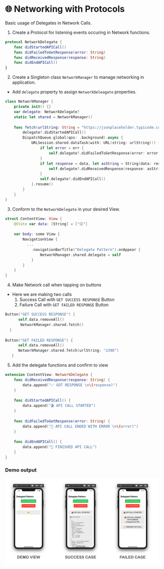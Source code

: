 # 🌐 Networking with Protocols 
Basic usage of Delegates in Network Calls.

1. Create a Protocol for listening events occuring in Network functions.
```swift
protocol NetworkDelegate {
    func didStartedAPICall()
    func didFailedToGetResponse(error: String)
    func didReceivedResponse(response: String)
    func didEndAPICall()
}
```

2. Create a Singleton class `NetworkManager` to manage networking in application.
- Add `delegate` property to assign `NetworkDeleagate` properties.

```swift
class NetworkManager {
    private init() {}
    var delegate: NetworkDelegate?
    static let shared = NetworkManager()

    func fetch(urlString: String = "https://jsonplaceholder.typicode.com/users") {
        delegate?.didStartedAPICall()
        DispatchQueue.global(qos: .background).async {
            URLSession.shared.dataTask(with: URL(string: urlString)!) { data, _, err in
                if let error = err {
                    self.delegate?.didFailedToGetResponse(error: error.localizedDescription)
                }
                if let response = data, let asString = String(data: response, encoding: .utf8) {
                    self.delegate?.didReceivedResponse(response: asString)
                }
                self.delegate?.didEndAPICall()
            }.resume()
        }
    }
}
```

3. Conform to the `NetworkDelegate` in your desired View.

```swift
struct ContentView: View {
    @State var data: [String] = ["😊"]

    var body: some View {
        NavigationView {
          ...
            .navigationBarTitle("Delegate Pattern").onAppear {
                NetworkManager.shared.delegate = self
            }
        }
    }
}
```

4. Make Network call when tapping on buttons

- Here we are making two calls
     1. Success Call with `GET SUCCESS RESPONSE` Button
     2. Failure Call with `GET FAILED RESPONSE` Button

```swift
Button("GET SUCCESS RESPONSE") {
      self.data.removeAll()
       NetworkManager.shared.fetch()
  }

Button("GET FAILED RESPONSE") {
      self.data.removeAll()
      NetworkManager.shared.fetch(urlString: "2398")
   }
```
5. Add the delegate functions and confirm to view

```swift
extension ContentView: NetworkDelegate {
    func didReceivedResponse(response: String) {
        data.append("✅ GOT RESPONSE \n\(response)")
    }

    func didStartedAPICall() {
        data.append("🎬 API CALL STARTED")
    }

    func didFailedToGetResponse(error: String) {
        data.append("🛑 API CALL ENDED WITH ERROR \n\(error)")
    }

    func didEndAPICall() {
        data.append("🤞 FINISHED API CALL")
    }
}

```
### Demo output

![screenshot](https://github.com/sureshmopidevi/NetworkDelegation/blob/master/82753248-e09fe880-9de1-11ea-8882-f7692baaf75f.png?raw=true)


